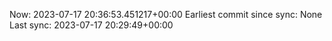 Now: 2023-07-17 20:36:53.451217+00:00 Earliest commit since sync: None Last sync: 2023-07-17 20:29:49+00:00
